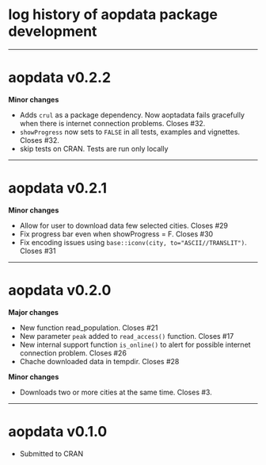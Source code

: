 # log history of aopdata package development



-------------------------------------------------------

# aopdata v0.2.2

**Minor changes**
* Adds `crul` as a package dependency. Now aoptadata fails gracefully when there is internet connection problems. Closes #32.
* `showProgress` now sets to `FALSE` in all tests, examples and vignettes. Closes #32.
* skip tests on CRAN. Tests are run only locally




-------------------------------------------------------

# aopdata v0.2.1

**Minor changes**
* Allow for user to download data few selected cities. Closes #29
* Fix  progress bar even when showProgress = F. Closes #30
* Fix  encoding issues using `base::iconv(city, to="ASCII//TRANSLIT")`. Closes #31


-------------------------------------------------------

# aopdata v0.2.0

**Major changes**
* New function read_population. Closes #21
* New parameter `peak` added to `read_access()` function. Closes #17
* New internal support function `is_online()` to alert for possible internet connection problem. Closes #26
* Chache downloaded data in tempdir. Closes #28

**Minor changes**
* Downloads two or more cities at the same time. Closes #3.


-------------------------------------------------------

# aopdata v0.1.0

* Submitted to CRAN
